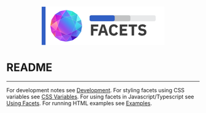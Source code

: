 <div align="center">

![Uncharted Facets](assets/logo_320.png)

</div>

# README
---  

For development notes see [Development](./DEVELOPMENT.md).
For styling facets using CSS variables see [CSS Variables](./VARIABLES.md).
For using facets in Javascript/Typescript see [Using Facets](./USING_FACETS.md).
For running HTML examples see [Examples](https://unchartedsoftware.github.io/facets/basic.htm).
